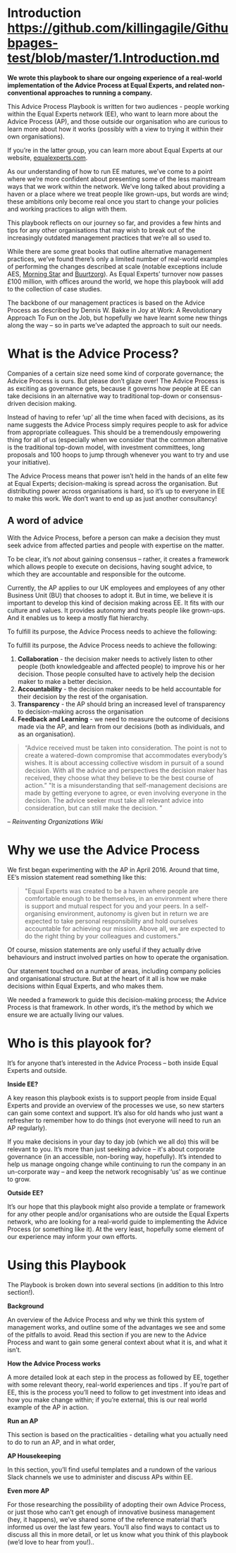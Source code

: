 # Introduction https://github.com/killingagile/Githubpages-test/blob/master/1.Introduction.md

**We wrote this playbook to share our ongoing experience of a real-world implementation of the Advice Process at Equal Experts, and related non-conventional approaches to running a company.**

This Advice Process Playbook is written for two audiences - people working within the Equal Experts network (EE), who want to learn more about the Advice Process (AP), and those outside our organisation who are curious to learn more about how it works (possibly with a view to trying it within their own organisations).

If you’re in the latter group, you can learn more about Equal Experts at our website, [equalexperts.com](www.equalexperts.com).

As our understanding of how to run EE matures, we’ve come to a point where we’re more confident about presenting some of the less mainstream ways that we work within the network. We’ve long talked about providing a haven or a place where we treat people like grown-ups, but words are wind; these ambitions only become real once you start to change your policies and working practices to align with them.  

This playbook reflects on our journey so far, and provides a few hints and tips for any other organisations that may wish to break out of the increasingly outdated management practices that we’re all so used to. 

While there are some great books that outline alternative management practices, we’ve found there’s only a limited number of real-world examples of performing the changes described at scale (notable exceptions include AES, [Morning Star](http://morningstarco.com/index.cgi?Page=Self-Management) and [Buurtzorg](https://www.buurtzorg.com/about-us/buurtzorgmodel/)). As Equal Experts’ turnover now passes £100 million, with offices around the world, we hope this playbook will add to the collection of case studies. 

The backbone of our management practices is based on the Advice Process as described by Dennis W. Bakke in Joy at Work: A Revolutionary Approach To Fun on the Job, but hopefully we have learnt some new things along the way – so in parts we’ve adapted the approach to suit our needs.

# What is the Advice Process?

Companies of a certain size need some kind of corporate governance; the Advice Process is ours. But please don’t glaze over! The Advice Process is as exciting as governance gets, because it governs how people at EE can take decisions in an alternative way to traditional top-down or consensus-driven decision making.

Instead of having to refer ‘up’ all the time when faced with decisions,  as its name suggests the Advice Process simply requires people to ask for advice from appropriate colleagues. This should be a tremendously empowering thing for all of us (especially when we consider that the common alternative is the traditional top-down model, with investment committees, long proposals and 100 hoops to jump through whenever you want to try and use your initiative). 

The Advice Process means that power isn’t held in the hands of an elite few at Equal Experts; decision-making is spread across the organisation. But distributing power across organisations is hard, so it’s up to everyone in EE to make this work. We don’t want to end up as just another consultancy!

## A word of advice

With the Advice Process, before a person can make a decision they must seek advice from affected parties and people with expertise on the matter.  

To be clear, it’s *not* about gaining consensus – rather,  it creates a framework which allows people to execute on decisions, having sought advice, to which they are accountable and responsible for the outcome. 

Currently, the AP applies to our UK employees and employees of any other Business Unit (BU) that chooses to adopt it. But in time, we believe it is important to develop this kind of decision making across EE. It fits with our culture and values. It provides autonomy and treats people like grown-ups. And it enables us to keep a mostly flat hierarchy.

To fulfill its purpose, the Advice Process needs to achieve the following:

To fulfill its purpose, the Advice Process needs to achieve the following:

 

 1. **Collaboration** - the decision maker needs to actively listen to other
    people (both knowledgeable and affected people) to improve his or
    her decision. Those people consulted have to actively help the
    decision maker to make a better decision.
 2. **Accountability** - the decision maker needs to be held accountable for
    their decision by the rest of the organisation.
 3. **Transparency** - the AP should bring an increased level of
    transparency to decision-making across the organisation
 4. **Feedback and Learning** - we need to measure the outcome of decisions
    made via the AP, and learn from our decisions (both as individuals,
    and as an organisation).

> “Advice received must be taken into consideration. The point is not to
> create a watered-down compromise that accommodates everybody’s wishes.
> It is about accessing collective wisdom in pursuit of a sound
> decision. With all the advice and perspectives the decision maker has
> received, they choose what they believe to be the best course of
> action.” "It is a misunderstanding that self-management decisions are
> made by getting everyone to agree, or even involving everyone in the
> decision. The advice seeker must take all relevant advice into
> consideration, but can still make the decision. "

 *– Reinventing Organizations Wiki*

# Why we use the Advice Process

We first began experimenting with the AP in April 2016. Around that time, EE’s mission statement read something like this:

> "Equal Experts was created to be a haven where people are comfortable
> enough to be themselves, in an environment where there is support and
> mutual respect for you and your peers.  In a self-organising
> environment, autonomy is given but in return we are expected to take
> personal responsibility and hold ourselves accountable for achieving
> our mission.  Above all, we are expected to do the right thing by your
> colleagues and customers."

Of course, mission statements are only useful if they actually drive behaviours and instruct involved parties on how to operate the organisation.  

Our statement touched on a number of areas, including company policies and organisational structure. But at the heart of it all is how we make decisions within Equal Experts, and who makes them.  

We needed a framework to guide this decision-making process; the Advice Process is that framework. In other words, it’s the method by which we ensure we are actually living our values.

# Who is this playook for?

It’s for anyone that’s interested in the Advice Process – both inside Equal Experts and outside.

**Inside EE?**

A key reason this playbook exists is to support people from inside Equal Experts and provide an overview of the processes we use, so new starters can gain some context and support. It’s also for old hands who just want a refresher to remember how to do things (not everyone will need to run an AP regularly).

If you make decisions in your day to day job (which we all do) this will be relevant to you.  It’s more than just seeking advice – it's about corporate governance (in an accessible, non-boring way, hopefully). It’s intended to help us manage ongoing change while continuing to run the company in an un-corporate way – and keep the network recognisably ‘us’ as we continue to grow.

**Outside EE?**

It’s our hope that this playbook might also provide a template or framework for any other people and/or organisations who are outside the Equal Experts network, who are looking for a real-world guide to implementing the Advice Process (or something like it). At the very least, hopefully some element of our experience may inform your own efforts.

# Using this Playbook

The Playbook is broken down into several sections (in addition to this Intro section!).

**Background** 

An overview of the Advice Process and why we think this system of management works, and outline some of the advantages we see and some of the pitfalls to avoid. Read this section if you are new to the Advice Process and want to gain some general context about what it is, and what it isn’t.

**How the Advice Process works**

A more detailed look at each step in the process as followed by EE, together with some relevant theory, real-world experiences and tips .  If you’re part of EE, this is the process you’ll need to follow to get investment into ideas and how you make change within; if you’re external, this is our real world example of the AP in action. 

**Run an AP**

This section is based on the practicalities - detailing what you actually need to do to run an AP, and in what order, 

**AP Housekeeping** 

In this section, you’ll find useful templates and a rundown of the various Slack channels we use to administer and discuss APs within EE.

**Even more AP**

For those researching the possibility of adopting their own Advice Process, or just those who can’t get enough of innovative business management (hey, it happens), we’ve shared some of the reference material that’s informed us over the last few years. You’ll also find ways to contact us to discuss all this in more detail, or let us know what you think of this playbook (we’d love to hear from you!)..


